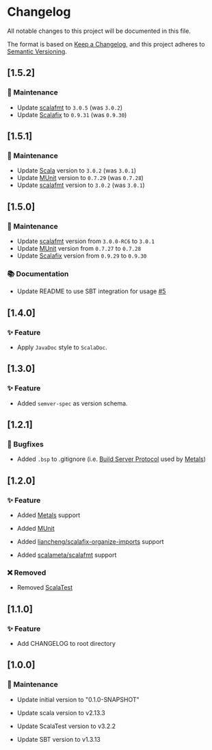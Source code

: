 # Changelog

All notable changes to this project will be documented in this file.

The format is based on [Keep a Changelog](https://keepachangelog.com/en/1.0.0/), and this project adheres to [Semantic Versioning](https://semver.org/spec/v2.0.0.html).

## [1.5.2]

### 🧰 Maintenance

* Update [scalafmt](https://github.com/scalameta/scalafmt) to `3.0.5` (was `3.0.2`)
* Update [Scalafix](https://github.com/scalacenter/sbt-scalafix) to `0.9.31` (was `0.9.30`)

## [1.5.1]

### 🧰 Maintenance

* Update [Scala](https://scala-lang.org/) version to `3.0.2` (was `3.0.1`)
* Update [MUnit](https://github.com/scalameta/munit) version to `0.7.29` (was `0.7.28`)
* Update [scalafmt](https://github.com/scalameta/scalafmt) version to `3.0.2` (was `3.0.1`)

## [1.5.0]

### 🧰 Maintenance

* Update [scalafmt](https://github.com/scalameta/scalafmt) version from `3.0.0-RC6` to `3.0.1`
* Update [MUnit](https://github.com/scalameta/munit) version from `0.7.27` to `0.7.28`
* Update [Scalafix](https://github.com/scalacenter/sbt-scalafix) version from `0.9.29` to `0.9.30`

### 📚 Documentation

* Update README to use SBT integration for usage [#5](https://github.com/janjaali/scala-lib.g8/issues/5)

## [1.4.0]

### ✨ Feature

* Apply `JavaDoc` style to `ScalaDoc`.

## [1.3.0]

### ✨ Feature

* Added `semver-spec` as version schema.

## [1.2.1]

### 🐛 Bugfixes

* Added `.bsp` to .gitignore (i.e. [Build Server Protocol](https://github.com/build-server-protocol/build-server-protocol) used by [Metals](https://github.com/scalameta/metals))

## [1.2.0]

### ✨ Feature

* Added [Metals](https://github.com/scalameta/metals) support

* Added [MUnit](https://github.com/scalameta/metals)

* Added [liancheng/scalafix-organize-imports](https://github.com/liancheng/scalafix-organize-imports) support

* Added [scalameta/scalafmt](https://github.com/scalameta/scalafmt) support

### ❌ Removed

* Removed [ScalaTest](https://github.com/scalatest/scalatest)

## [1.1.0]

### ✨ Feature

* Add CHANGELOG to root directory

## [1.0.0]

### 🧰 Maintenance

* Update initial version to "0.1.0-SNAPSHOT"

* Update scala version to v2.13.3

* Update ScalaTest version to v3.2.2

* Update SBT version to v1.3.13

